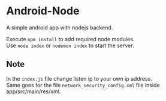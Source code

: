 # Android-Node
A simple android app with nodejs backend.

Execute `npm install` to add required node modules. <br>
Use `node index` or `nodemon index` to start the server.

## Note
In the `index.js` file change listen ip to your own ip address. <br>
Same goes for the file `network_security_config.xml` file inside app/src/main/res/xml.
